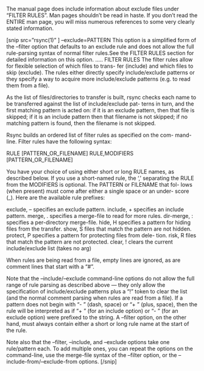 The manual page does include information about exclude files under “FILTER RULES”. Man pages shouldn’t be read in haste. If you don’t read the ENTIRE man page, you will miss numerous references to some very clearly stated information.

[snip src=”rsync(1)” ]
–exclude=PATTERN
This option is a simplified form of the –filter option that defaults to an exclude rule and does not allow the full rule-parsing syntax of normal filter rules.See the FILTER RULES section for detailed information on this option.
…..
FILTER RULES
The filter rules allow for flexible selection of which files to trans-
fer (include) and which files to skip (exclude). The rules either
directly specify include/exclude patterns or they specify a way to
acquire more include/exclude patterns (e.g. to read them from a file).

As the list of files/directories to transfer is built, rsync checks
each name to be transferred against the list of include/exclude pat-
terns in turn, and the first matching pattern is acted on: if it is an
exclude pattern, then that file is skipped; if it is an include pattern
then that filename is not skipped; if no matching pattern is found,
then the filename is not skipped.

Rsync builds an ordered list of filter rules as specified on the com-
mand-line. Filter rules have the following syntax:

RULE [PATTERN_OR_FILENAME]
RULE,MODIFIERS [PATTERN_OR_FILENAME]

You have your choice of using either short or long RULE names, as
described below. If you use a short-named rule, the ‘,’ separating the
RULE from the MODIFIERS is optional. The PATTERN or FILENAME that fol-
lows (when present) must come after either a single space or an under-
score (_). Here are the available rule prefixes:

exclude, – specifies an exclude pattern.
include, + specifies an include pattern.
merge, . specifies a merge-file to read for more rules.
dir-merge, : specifies a per-directory merge-file.
hide, H specifies a pattern for hiding files from the transfer.
show, S files that match the pattern are not hidden.
protect, P specifies a pattern for protecting files from dele-
tion.
risk, R files that match the pattern are not protected.
clear, ! clears the current include/exclude list (takes no arg)

When rules are being read from a file, empty lines are ignored, as are
comment lines that start with a “#”.

Note that the –include/–exclude command-line options do not allow the
full range of rule parsing as described above — they only allow the
specification of include/exclude patterns plus a “!” token to clear the
list (and the normal comment parsing when rules are read from a file).
If a pattern does not begin with “- ” (dash, space) or “+ ” (plus,
space), then the rule will be interpreted as if “+ ” (for an include
option) or “- ” (for an exclude option) were prefixed to the string. A
–filter option, on the other hand, must always contain either a short
or long rule name at the start of the rule.

Note also that the –filter, –include, and –exclude options take one
rule/pattern each. To add multiple ones, you can repeat the options on
the command-line, use the merge-file syntax of the –filter option, or
the –include-from/–exclude-from options.
[/snip]
